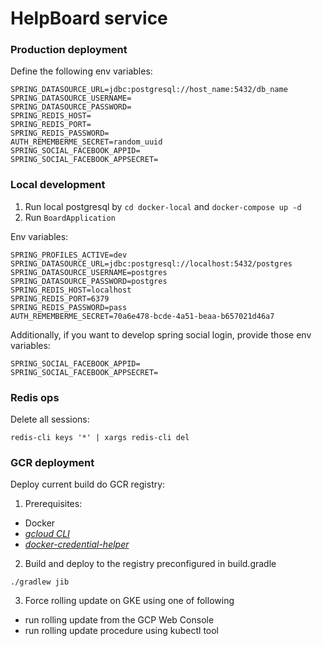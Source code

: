 # HelpBoard service

### Production deployment

Define the following env variables:

```
SPRING_DATASOURCE_URL=jdbc:postgresql://host_name:5432/db_name
SPRING_DATASOURCE_USERNAME=
SPRING_DATASOURCE_PASSWORD=
SPRING_REDIS_HOST=
SPRING_REDIS_PORT=
SPRING_REDIS_PASSWORD=
AUTH_REMEMBERME_SECRET=random_uuid
SPRING_SOCIAL_FACEBOOK_APPID=
SPRING_SOCIAL_FACEBOOK_APPSECRET=
```

### Local development

1. Run local postgresql by `cd docker-local` and `docker-compose up -d`
2. Run `BoardApplication`

Env variables:
```
SPRING_PROFILES_ACTIVE=dev
SPRING_DATASOURCE_URL=jdbc:postgresql://localhost:5432/postgres
SPRING_DATASOURCE_USERNAME=postgres
SPRING_DATASOURCE_PASSWORD=postgres
SPRING_REDIS_HOST=localhost
SPRING_REDIS_PORT=6379
SPRING_REDIS_PASSWORD=pass
AUTH_REMEMBERME_SECRET=70a6e478-bcde-4a51-beaa-b657021d46a7
```

Additionally, if you want to develop spring social login, provide those env variables:
```
SPRING_SOCIAL_FACEBOOK_APPID=
SPRING_SOCIAL_FACEBOOK_APPSECRET=
```

### Redis ops

Delete all sessions:

```
redis-cli keys '*' | xargs redis-cli del
```

### GCR deployment
Deploy current build do GCR registry:

1. Prerequisites:
- Docker
- *[gcloud CLI](https://cloud.google.com/sdk/docs/install)*  
- *[docker-credential-helper](https://cloud.google.com/container-registry/docs/advanced-authentication#docker_credential_helper)*  


2. Build and deploy to the registry preconfigured in build.gradle
```
./gradlew jib
```

3. Force rolling update on GKE using one of following
- run rolling update from the GCP Web Console
- run rolling update procedure using kubectl tool

